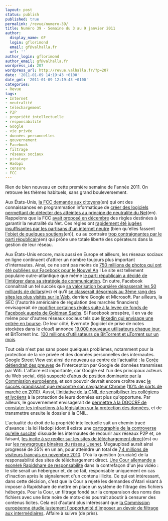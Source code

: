 ```yaml
---
layout: post
status: publish
published: true
permalink: /revue/numero-39/
title: Numéro 39 - Semaine du 3 au 9 janvier 2011
author:
  display_name: GF
  login: gflorimond
  email: gf@valhalla.fr
  url: ''
author_login: gflorimond
author_email: gf@valhalla.fr
wordpress_id: 207
wordpress_url: http://revue.valhalla.fr/?p=207
date: '2011-01-09 14:19:43 +0100'
date_gmt: '2011-01-09 12:19:43 +0100'
categories:
- Revue
tags:
- Internet
- neutralité
- téléchargement
- P2P
- propriété intellectuelle
- responsabilité
- Google
- vie privée
- données personnelles
- gouvernement
- Facebook
- filtrage
- réseaux sociaux
- piratage
- Hadopi
- censure
- FCC
---
```

<p>Rien de bien nouveau en cette première semaine de l'année 2011. On retrouve les thèmes habituels, sans grand bouleversement.</p>
<p>Aux États-Unis, <a href="http://arstechnica.com/tech-policy/news/2011/01/detecting-net-neutrality-violationstheres-an-app-for-that.ars">la FCC demande aux citoyens</a><span class="lang">(en)</span> qui ont des connaissances en programmation informatique de <a href="http://www.wired.com/epicenter/2011/01/net-neutrality-app/">créer des logiciels permettant de détecter des atteintes au principe de neutralité du Net</a><span class="lang">(en)</span>. Rappelons que la FCC <a href="http://revue.valhalla.fr/numeros/37/">avait proposé en décembre</a> des règles destinées à garantir la neutralité du Net. Ces règles ont <a href="http://www.laquadrature.net/fr/les-etats-unis-echouent-a-proposer-une-politique-convaincante-sur-la-neutralite-du-net">rapidement été jugées insuffisantes par les partisans d'un internet neutre</a> (bien qu'elles fassent <a href="http://cyberlaw.stanford.edu/node/6577">l'objet de quelques soutiens</a><span class="lang">(en)</span>), ou au contraire <a href="http://arstechnica.com/tech-policy/news/2011/01/net-neutrality-fight-gop-wields-garlic-against-fcc-vampires.ars">trop contraignantes par le parti républicain</a><span class="lang">(en)</span> qui prône une totale liberté des opérateurs dans la gestion de leur réseau.</p>
<p>Aux États-Unis encore, mais aussi en Europe et ailleurs, les réseaux sociaux en ligne continuent d'attirer un nombre toujours plus important d'internautes. Ainsi, ce ne sont pas moins de <a href="http://www.clubic.com/internet/facebook/actualite-388706-750-photos-publiees-facebook-nouvel-an.html">750 millions de photos qui ont été publiées sur Facebook pour le Nouvel An</a> ! Le site est tellement populaire outre-atlantique que même <a href="http://www.clubic.com/internet/facebook/actualite-388720-us-republicains-montent-grade-installent-facebook.html">le parti républicain a décidé de l'intégrer dans sa stratégie de communication</a>. En outre, Facebook connaîtrait un tel succès que <a href="http://www.elpais.com/articulo/economia/valoracion/Facebook/supera/50000/millones/dolares/elpepueco/20110103elpepueco_3/Tes">sa valorisation boursière dépasserait les 50 milliards de dollars</a><span class="lang">(es)</span> et qu'il <a href="http://www.zdnet.fr/actualites/facebook-valorise-a-50-milliards-de-dollars-vraiment-39757199.htm">se classerait désormais au 3ème rang des sites les plus visités sur le Web</a>, derrière Google et Microsoft. Par ailleurs, la SEC (l'autorité américaine de régulation des marchés financiers) envisagerait de <a href="http://pro.clubic.com/actualite-e-business/investissement/actualite-388840-sec-modifier-regles-investissement-goldman-sachs-facebook.html">modifier certaines règles suite à la levée de fonds de Facebook auprès de Goldman Sachs</a>. Si Facebook prospère, il en va de même pour d'autres réseaux sociaux tels que <a href="http://www.clubic.com/actualite-312890-linkedin-reflechit-introduction-bourse.html">linkedin qui envisage une entrée en bourse</a>. De leur côté, Evernote (logiciel de prise de notes stockées dans le <i>cloud</i>) annonce <a href="http://pro.clubic.com/entreprises/actualite-388740-evernote-19-000-inscrits.html">19.000 nouveaux utilisateurs chaque jour</a>, et BitTorrent Inc. <a href="http://www.clubic.com/telecharger/logiciel-telechargement-p2p/bittorrent/actualite-388450-100-utilisateurs-actifs-mensuels-logiciel-bittorrent.html">100 millions d'utilisateurs de BitTorrent et µTorrent sur un mois</a>.</p>
<p>Tout cela n'est pas sans poser quelques problèmes, notamment pour la protection de la vie privée et des données personnelles des internautes. Google Street View est ainsi de nouveau au centre de l'actualité : la <a href="http://www.clubic.com/internet/google/actualite-389106-street-view-coree-preuves-collectes-illegales.html">Corée détiendrait des preuves</a> de l'interception par Google de données transmises par Wifi. L'affaire est importante, car Google est l'un des principaux acteurs du Web social, déjà <a href="http://www.clubic.com/internet/google/actualite-388738-abus-position-dominante-google-enquete-debute.html">suspecté d'abus de position dominante par la Commission européenne</a>, et son pouvoir devrait encore croître avec <a href="http://www.pcinpact.com/actu/news/61161-bilan-2010-navigateurs-google-chrome-grand-vainqueur.htm">le succès grandissant que rencontre son navigateur Chrome</a> (<a href="http://www.clubic.com/navigateur-internet/actualite-388508-chrome-10-parts.html">10% de parts de marché en 2010</a>). Aussi, <a href="http://www.clubic.com/antivirus-securite-informatique/virus-hacker-piratage/anonyme-internet/actualite-388932-cnil-colleges-lycees.html">l'initiative de la CNIL de sensibiliser les collégiens et lycéens</a> à la protection de leurs données est plus qu'opportune. Par ailleurs, le gouvernement envisagerait de <a href="http://www.numerama.com/magazine/17781-frederic-lefebvre-veut-rendre-le-net-plus-responsable.html">permettre à la DGCCRF de constater les infractions à la législation sur la protection des données</a>, et de transmettre ensuite le dossier à la CNIL.</p>
<p>L'actualité du droit de la propriété intellectuelle suit un chemin tracé d'avance : la loi Hadopi (dont il existe une <a href="http://www.pcinpact.com/actu/news/61240-cartographie-hadopi-opposants-partisans-strategie.htm">cartographie de la controverse qu'elle suscite</a>) dissuade les internautes de recourir aux réseaux P2P et, ce faisant, <a href="http://www.elpais.com/articulo/tecnologia/ley/antidescargas/dispara/uso/Megaupload/Francia/elpeputec/20110104elpeputec_1/Tes">les incite à se replier sur les sites de téléchargement direct</a><span class="lang">(es)</span> ou sur <a href="http://www.pcinpact.com/actu/news/61138-newsgroup-binaires-ng-hadopi-megaupload.htm">les newsgroups binaires du réseau Usenet</a>. Megaupload aurait ainsi progressé de 35% en un an, pour atteindre un total de <a href="http://blog.lefigaro.fr/technotes/2010/12/74-millions-de-francais-ont-visite-megaupload-en-novembre.html">7,4 millions de visiteurs français en novembre 2010</a>. D'où la question (cruciale) de la responsabilité des sites de téléchargement direct. <a href="http://www.numerama.com/magazine/17780-rapidshare-conforte-son-statut-d-hebergeur-et-eloigne-le-filtrage.html">Une Cour allemande a exonéré Rapidshare de responsabilité</a> dans la contrefaçon d'un jeu vidéo : le site serait un hébergeur et, de ce fait, responsable uniquement en cas d'inaction après le signalement d'un contenu illicite. Ce qui est intéressant, dans cette décision, c'est que la Cour a rejeté les demandes d'Atari visant à imposer à Rapidshare de mettre en place un système de filtrage des fichiers hébergés. Pour la Cour, un filtrage fondé sur la comparaison des noms des fichiers avec une liste noire de mots-clés pourrait aboutir à censurer des contenus licites. Cela est d'autant plus intéressant que <a href="http://www.numerama.com/magazine/17764-la-commission-europeenne-ouvre-la-porte-au-filtrage-contre-le-piratage.html">la Commission européenne étudie justement l'opportunité d'imposer un devoir de filtrage aux intermédiaires</a>. Affaire à suivre (de près).</p>
